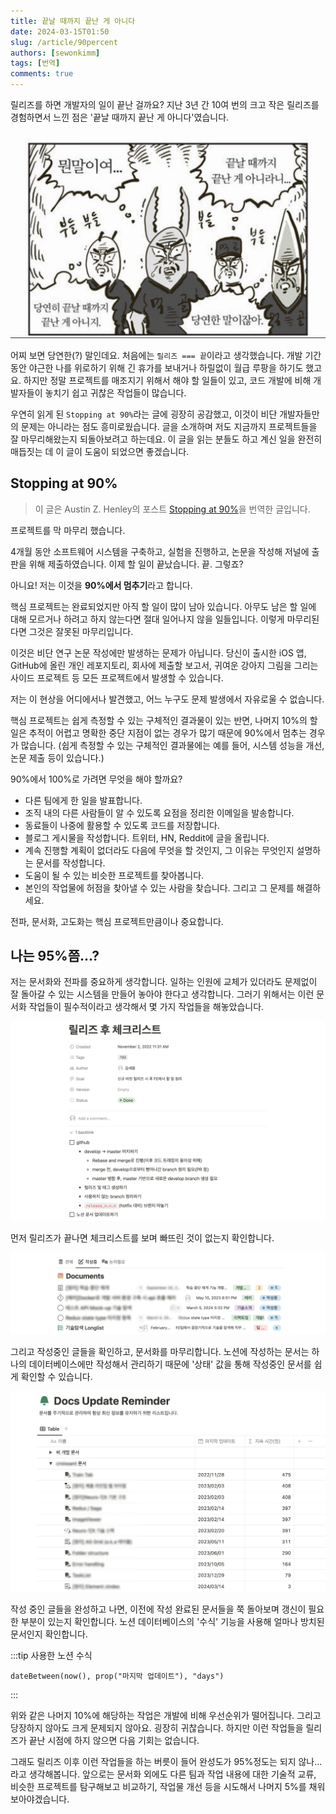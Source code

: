 ```yaml
---
title: 끝날 때까지 끝난 게 아니다
date: 2024-03-15T01:50
slug: /article/90percent
authors: [sewonkimm]
tags: [번역]
comments: true
---
```


릴리즈를 하면 개발자의 일이 끝난 걸까요? 지난 3년 간 10여 번의 크고 작은 릴리즈를 경험하면서 느낀 점은 '끝날 때까지 끝난 게 아니다'였습니다.

![끝날 때까지 끝난 게 아니다](./end.jpg)

어찌 보면 당연한(?) 말인데요. 처음에는 `릴리즈 === 끝`이라고 생각했습니다. 개발 기간 동안 야근한 나를 위로하기 위해 긴 휴가를 보내거나 하릴없이 월급 루팡을 하기도 했고요. 하지만 정말 프로젝트를 매조지기 위해서 해야 할 일들이 있고, 코드 개발에 비해 개발자들이 놓치기 쉽고 귀찮은 작업들이 많습니다.

우연히 읽게 된 `Stopping at 90%`라는 글에 굉장히 공감했고, 이것이 비단 개발자들만의 문제는 아니라는 점도 흥미로웠습니다. 글을 소개하며 저도 지금까지 프로젝트들을 잘 마무리해왔는지 되돌아보려고 하는데요. 이 글을 읽는 분들도 하고 계신 일을 완전히 매듭짓는 데 이 글이 도움이 되었으면 좋겠습니다.

<!--truncate-->

## Stopping at 90%

> 이 글은 Austin Z. Henley의 포스트 [Stopping at 90%](https://austinhenley.com/blog/90percent.html)을 번역한 글입니다.

프로젝트를 막 마무리 했습니다.

4개월 동안 소프트웨어 시스템을 구축하고, 실험을 진행하고, 논문을 작성해 저널에 출판을 위해 제출하였습니다. 이제 할 일이 끝났습니다. 끝. 그렇죠?

아니요! 저는 이것을 **90%에서 멈추기**라고 합니다.

핵심 프로젝트는 완료되었지만 아직 할 일이 많이 남아 있습니다. 아무도 남은 할 일에 대해 모르거나 하려고 하지 않는다면 절대 일어나지 않을 일들입니다. 이렇게 마무리된다면 그것은 잘못된 마무리입니다.

이것은 비단 연구 논문 작성에만 발생하는 문제가 아닙니다. 당신이 출시한 iOS 앱, GitHub에 올린 개인 레포지토리, 회사에 제출할 보고서, 귀여운 강아지 그림을 그리는 사이드 프로젝트 등 모든 프로젝트에서 발생할 수 있습니다.

저는 이 현상을 어디에서나 발견했고, 어느 누구도 문제 발생에서 자유로울 수 없습니다.

핵심 프로젝트는 쉽게 측정할 수 있는 구체적인 결과물이 있는 반면, 나머지 10%의 할 일은 추적이 어렵고 명확한 중단 지점이 없는 경우가 많기 때문에 90%에서 멈추는 경우가 많습니다. (쉽게 측정할 수 있는 구체적인 결과물에는 예를 들어, 시스템 성능을 개선, 논문 제출 등이 있습니다.)

90%에서 100%로 가려면 무엇을 해야 할까요?

- 다른 팀에게 한 일을 발표합니다.
- 조직 내의 다른 사람들이 알 수 있도록 요점을 정리한 이메일을 발송합니다.
- 동료들이 나중에 활용할 수 있도록 코드를 저장합니다.
- 블로그 게시물을 작성합니다. 트위터, HN, Reddit에 글을 올립니다.
- 계속 진행할 계획이 없더라도 다음에 무엇을 할 것인지, 그 이유는 무엇인지 설명하는 문서를 작성합니다.
- 도움이 될 수 있는 비슷한 프로젝트를 찾아봅니다.
- 본인의 작업물에 허점을 찾아낼 수 있는 사람을 찾습니다. 그리고 그 문제를 해결하세요.

전파, 문서화, 고도화는 핵심 프로젝트만큼이나 중요합니다.

## 나는 95%쯤...?

저는 문서화와 전파를 중요하게 생각합니다. 일하는 인원에 교체가 있더라도 문제없이 잘 돌아갈 수 있는 시스템을 만들어 놓아야 한다고 생각합니다. 그러기 위해서는 이런 문서화 작업들이 필수적이라고 생각해서 몇 가지 작업들을 해놓았습니다.

![체크 리스트](./checkList.png)

먼저 릴리즈가 끝나면 체크리스트를 보며 빠뜨린 것이 없는지 확인합니다.

![작성중 문서 체크](./ingList.jpg)

그리고 작성중인 글들을 확인하고, 문서화를 마무리합니다. 노션에 작성하는 문서는 하나의 데이터베이스에만 작성해서 관리하기 때문에 '상태' 값을 통해 작성중인 문서를 쉽게 확인할 수 있습니다.

![리마인더](./updateList.jpg)

작성 중인 글들을 완성하고 나면, 이전에 작성 완료된 문서들을 쭉 돌아보며 갱신이 필요한 부분이 있는지 확인합니다. 노션 데이터베이스의 '수식' 기능을 사용해 얼마나 방치된 문서인지 확인합니다.

:::tip 사용한 노션 수식

```
dateBetween(now(), prop("마지막 업데이트"), "days")
```

:::

위와 같은 나머지 10%에 해당하는 작업은 개발에 비해 우선순위가 떨어집니다. 그리고 당장하지 않아도 크게 문제되지 않아요. 굉장히 귀찮습니다. 하지만 이런 작업들을 릴리즈가 끝난 시점에 하지 않으면 다음 기회는 없습니다.

그래도 릴리즈 이후 이런 작업들을 하는 버릇이 들어 완성도가 95%정도는 되지 않나...라고 생각해봅니다. 앞으로는 문서화 외에도 다른 팀과 작업 내용에 대한 기술적 교류, 비슷한 프로젝트를 탐구해보고 비교하기, 작업물 개선 등을 시도해서 나머지 5%를 채워보아야겠습니다.
